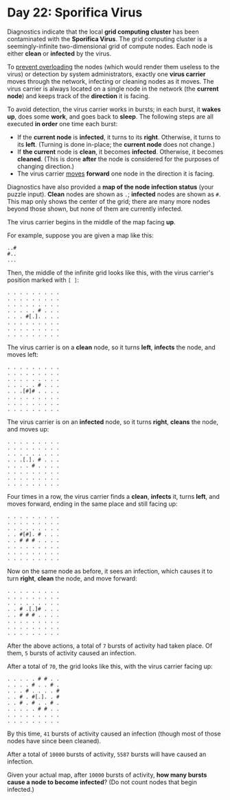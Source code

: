 # Day 22: Sporifica Virus
Diagnostics indicate that the local **grid computing cluster** has been contaminated with the **Sporifica Virus**. The 
grid computing cluster is a seemingly-infinite two-dimensional grid of compute nodes. Each node is either **clean** or 
**infected** by the virus.

To [prevent overloading](https://en.wikipedia.org/wiki/Morris_worm#The_mistake) the nodes (which would render them 
useless to the virus) or detection by system administrators, exactly one **virus carrier** moves through the network, 
infecting or cleaning nodes as it moves. The virus carrier is always located on a single node in the network (the 
**current node**) and keeps track of the **direction** it is facing.

To avoid detection, the virus carrier works in bursts; in each burst, it **wakes up**, does some **work**, and goes back 
to **sleep**. The following steps are all executed **in order** one time each burst:
* If the **current node** is **infected**, it turns to its **right**. Otherwise, it turns to its **left**. (Turning is 
done in-place; the **current node** does not change.)
* If **the current** node is **clean**, it becomes **infected**. Otherwise, it becomes **cleaned**. (This is done 
**after** the node is considered for the purposes of changing direction.)
* The virus carrier [moves](https://www.youtube.com/watch?v=2vj37yeQQHg) **forward** one node in the direction it is 
facing.

Diagnostics have also provided a **map of the node infection status** (your puzzle input). **Clean** nodes are shown as 
`.`; **infected** nodes are shown as `#`. This map only shows the center of the grid; there are many more nodes beyond 
those shown, but none of them are currently infected.

The virus carrier begins in the middle of the map facing **up**.

For example, suppose you are given a map like this:
```
..#
#..
...
```
Then, the middle of the infinite grid looks like this, with the virus carrier's position marked with `[ ]`:
```
. . . . . . . . .
. . . . . . . . .
. . . . . . . . .
. . . . . # . . .
. . . #[.]. . . .
. . . . . . . . .
. . . . . . . . .
. . . . . . . . .
```
The virus carrier is on a **clean** node, so it turns **left**, **infects** the node, and moves left:
```
. . . . . . . . .
. . . . . . . . .
. . . . . . . . .
. . . . . # . . .
. . .[#]# . . . .
. . . . . . . . .
. . . . . . . . .
. . . . . . . . .
```
The virus carrier is on an **infected** node, so it turns **right**, **cleans** the node, and moves up:
```
. . . . . . . . .
. . . . . . . . .
. . . . . . . . .
. . .[.]. # . . .
. . . . # . . . .
. . . . . . . . .
. . . . . . . . .
. . . . . . . . .
```
Four times in a row, the virus carrier finds a **clean**, **infects** it, turns **left**, and moves forward, ending in 
the same place and still facing up:
```
. . . . . . . . .
. . . . . . . . .
. . . . . . . . .
. . #[#]. # . . .
. . # # # . . . .
. . . . . . . . .
. . . . . . . . .
. . . . . . . . .
```
Now on the same node as before, it sees an infection, which causes it to turn **right**, **clean** the node, and move 
forward:
```
. . . . . . . . .
. . . . . . . . .
. . . . . . . . .
. . # .[.]# . . .
. . # # # . . . .
. . . . . . . . .
. . . . . . . . .
. . . . . . . . .
```
After the above actions, a total of `7` bursts of activity had taken place. Of them, `5` bursts of activity caused an 
infection.

After a total of `70`, the grid looks like this, with the virus carrier facing up:
```
. . . . . # # . .
. . . . # . . # .
. . . # . . . . #
. . # . #[.]. . #
. . # . # . . # .
. . . . . # # . .
. . . . . . . . .
. . . . . . . . .
```
By this time, `41` bursts of activity caused an infection (though most of those nodes have since been cleaned).

After a total of `10000` bursts of activity, `5587` bursts will have caused an infection.

Given your actual map, after `10000` bursts of activity, **how many bursts cause a node to become infected**? (Do not 
count nodes that begin infected.)
